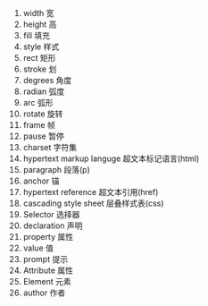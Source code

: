 1. width 宽
2. height 高
3. fill 填充
4. style 样式
5. rect 矩形
6. stroke 划
7. degrees 角度
8. radian 弧度
9. arc 弧形
10. rotate 旋转
11. frame 帧 
12. pause 暂停
13. charset 字符集
14. hypertext markup languge 超文本标记语言(html)
15. paragraph 段落(p)
16. anchor 锚
17. hypertext reference 超文本引用(href)
18. cascading style sheet 层叠样式表(css)
19. Selector 选择器
20. declaration 声明
21. property 属性
22. value 值
23. prompt 提示
24. Attribute 属性
25. Element 元素
26. author 作者